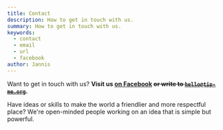 ```yaml
---
title: Contact
description: How to get in touch with us.
summary: How to get in touch with us.
keywords:
  - contact
  - email
  - url
  - facebook
author: Jannis
---
```


Want to get in touch with us? **Visit us [on Facebook](https://facebook.com/tipme.org) ~~or write to [`hello@tip-me.org`](mailto:hello@tip-me.org)~~.**

Have ideas or skills to make the world a friendlier and more respectful place? We're open-minded people working on an idea that is simple but powerful.
